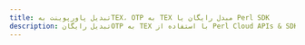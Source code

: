 ---title: تبدیل پاورپوینت بهTEX، OTP به TEX مبدل رایگان یا Perl SDKdescription: تبدیل رایگانOTP به TEX با استفاده از Perl Cloud APIs & SDK. همچنین اسناد Microsoft PowerPoint را در Cloud ایجاد، ویرایش و رندر کنید.---